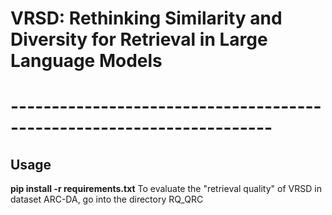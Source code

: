# VRSD: Rethinking Similarity and Diversity for Retrieval in Large Language Models

# ----------------------------------------------------------------------
## Usage
**pip install -r requirements.txt**
To evaluate the "retrieval quality" of VRSD in dataset ARC-DA, go into the directory RQ_QRC
